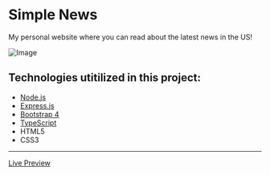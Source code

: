 
# Simple News
My personal website where you can read about the latest news in the US!

![Image](https://cdn3.iconfinder.com/data/icons/linecons-free-vector-icons-pack/32/news-512.png)


## Technologies utitilized in this project:
- [Node.js](https://nodejs.org/en/) 
- [Express.js](https://expressjs.com)
- [Bootstrap 4](https://getbootstrap.com)
- [TypeScript](https://www.typescriptlang.org/)
- HTML5
- CSS3

---------------------------------------------------------------------------------------------------------------------------

[Live Preview](https://simplenews.andytruong.dev/)
